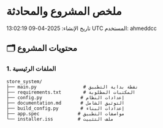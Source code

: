 # ملخص المشروع والمحادثة
تاريخ الإنشاء: 2025-04-09 13:02:19 UTC
المستخدم: ahmeddcc

## 🗂️ محتويات المشروع

### 1. الملفات الرئيسية
```text
store_system/
├── main.py                 # نقطة بداية التطبيق
├── requirements.txt        # المكتبات المطلوبة
├── config.py              # إعدادات النظام
├── documentation.md       # التوثيق الشامل
├── build_config.py        # إعدادات البناء
├── app.spec              # مواصفات التطبيق
└── installer.iss         # ملف التثبيت